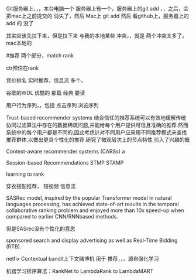 Git服务器上，，，本台电脑一个   服务器上有一个，服务器上的git add ，，之后，会把mac上之前提交的 消失了，然后 Mac上 git add 然后 看github上，服务器上的add 的 没了

其实应该先拉下来，但是拉下来 与我的本地某些 冲突，，就是   两个冲突太多了，mac本地的



#推荐
两个部分，match  rank

ctr预估在rank


竞价排名
实时推荐，信息流 多个，

谷歌的WDL  优酷的 那篇   经典 要读

用户行为序列，，包括 点击序列 浏览序列

Trust-based recommender systems
结合信任的推荐系统可以有效地缓解传统协同过滤算法中存在的数据稀疏问题,并能给每个用户提供可信且准确的推荐.然而系统中的每个用户都是不同的,因此考虑针对不同用户应采用不同推荐模式来查找推荐群体,以做出更具个性化的推荐.研究了微观层次上的节点特性,引入了兴趣的概

Context-aware recommender systems (CARSs) a

Session-based Recommendations  STMP  STAMP

learning to rank

穿衣搭配推荐，
短视频
信息流

SASRec model, inspired by the popular Transformer model in natural languages
processing, has achieved state-of-art results in the temporal collaborative ranking
problem and enjoyed more than 10x speed-up when compared to earlier CNN/RNNbased methods.

但是SASrec没有个性化的意思



sponsored search and display advertising as well as Real-Time Bidding (RTB).


netfix  Contextual bandit上下文赌博机 用于 推荐，，，源自强化学习


机器学习排序算法：RankNet to LambdaRank to LambdaMART

